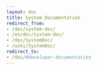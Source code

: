 ```yaml
---
layout: doc
title: System Documentation
redirect_from:
- /doc/system-doc/
- /en/doc/system-doc/
- /doc/SystemDoc/
- /wiki/SystemDoc/
redirect_to:
- /doc/#developer-documentation
---
```


